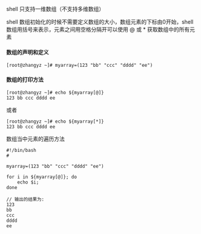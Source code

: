 
shell 只支持一维数组（不支持多维数组）

shell 数组初始化的时候不需要定义数组的大小，数组元素的下标由0开始，shell数组用括号来表示，元素之间用空格分隔开可以使用 @ 或 * 获取数组中的所有元素

#### 数组的声明和定义

```shell
[root@zhangyz ~]# myarray=(123 "bb" "ccc" "dddd" "ee")
```

#### 数组的打印方法

```shell
[root@zhangyz ~]# echo ${myarray[@]}
123 bb ccc dddd ee
```

或者

```shell
[root@zhangyz ~]# echo ${myarray[*]}
123 bb ccc dddd ee
```

数组当中元素的遍历方法

```shell
#!/bin/bash
#

myarray=(123 "bb" "ccc" "dddd" "ee")

for i in ${myarray[@]}; do 
    echo $i; 
done

// 输出的结果为:
123
bb
ccc
dddd
ee
```

